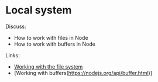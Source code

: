 # Local system

Discuss:

- How to work with files in Node
- How to work with buffers in Node

Links:

- [Working with the file system](https://nodejs.org/api/fs.html)
- [Working with buffers(https://nodejs.org/api/buffer.html)]
